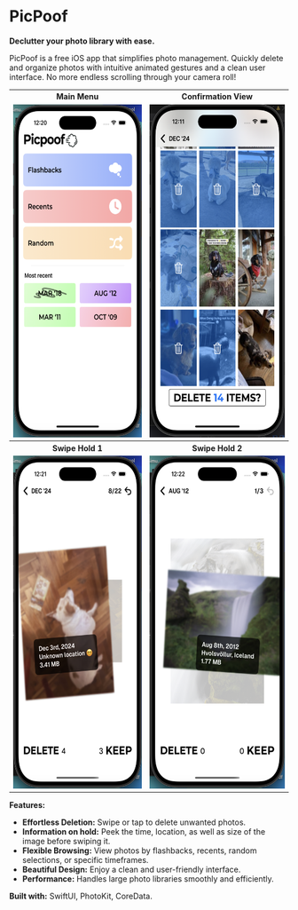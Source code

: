 # PicPoof
**Declutter your photo library with ease.**

PicPoof is a free iOS app that simplifies photo management. Quickly delete and organize photos with intuitive animated gestures and a clean user interface. No more endless scrolling through your camera roll!

<table>
  <tr>
    <th>Main Menu</th>
    <th>Confirmation View</th>
  </tr>
  <tr>
    <td><img src="https://github.com/anya-pop/PicPoof/blob/main/pp_mainmenu.png?raw=true" alt="PicPoof Main Menu" height="600px"></td>
    <td><img src="https://github.com/anya-pop/PicPoof/blob/main/pp_confview.png?raw=true" alt="PicPoof confirmation view" height="600px"></td>
  </tr>
  <tr>
    <th>Swipe Hold 1</th>
    <th>Swipe Hold 2</th>
  </tr>
  <tr>
    <td><img src="https://github.com/anya-pop/PicPoof/blob/main/pp_swipehold1.png?raw=true" alt="PicPoof swipe hold 1" height="600px"></td>
    <td><img src="https://github.com/anya-pop/PicPoof/blob/main/pp_swipehold2.png?raw=true" alt="PicPoof swipe hold 2" height="600px"></td>
  </tr>
</table>



**Features:**

* **Effortless Deletion:**  Swipe or tap to delete unwanted photos.
* **Information on hold:**  Peek the time, location, as well as size of the image before swiping it.
* **Flexible Browsing:**  View photos by flashbacks, recents, random selections, or specific timeframes.
* **Beautiful Design:**  Enjoy a clean and user-friendly interface.
* **Performance:**  Handles large photo libraries smoothly and efficiently.

**Built with:** SwiftUI, PhotoKit, CoreData.
